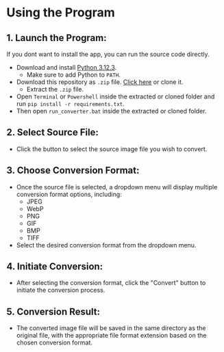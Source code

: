 # Using the Program
## 1. Launch the Program:

If you dont want to install the app, you can run the source code directly. 
- Download and install [Python 3.12.3](https://www.python.org/ftp/python/3.12.3/python-3.12.3-amd64.exe).
    - Make sure to add Python to `PATH`.
- Download this repository as `.zip` file. [Click here](https://github.com/vorlie/ImageFormatConverter/archive/refs/heads/main.zip) or clone it.
    - Extract the `.zip` file.
- Open `Terminal` or `Powershell` inside the extracted or cloned folder and run `pip install -r requirements.txt`. 
- Then open `run_converter.bat` inside the extracted or cloned folder.

## 2. Select Source File:

- Click the button to select the source image file you wish to convert.
## 3. Choose Conversion Format:

- Once the source file is selected, a dropdown menu will display multiple conversion format options, including:
    - JPEG
    - WebP
    - PNG
    - GIF
    - BMP
    - TIFF
- Select the desired conversion format from the dropdown menu.
## 4. Initiate Conversion:

- After selecting the conversion format, click the "Convert" button to initiate the conversion process.
## 5. Conversion Result:

- The converted image file will be saved in the same directory as the original file, with the appropriate file format extension based on the chosen conversion format.
